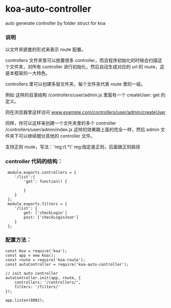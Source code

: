 # koa-auto-controller
auto generate controller by folder struct for koa

### 说明

 以文件夹嵌套的形式来表示 route 配置。

 controllers 文件夹里可以放置很多 controller，而且程序初始化的时候会扫描这个文件夹，对所有 controller 进行初始化，然后自动生成对应的 url 的 route，这是本框架的一大特色。

 controllers 里可以创建多层文件夹，每个文件夹代表 route 里的一级。

 例如 这样的目录结构 /controllers/user/admin.js 里面有一个 createUser: get 的定义。

 则在浏览器里这样访问 www.example.com/controllers/user/admin/createUser

 同样，你可以这样来创建一个文件夹里的多个 controller /controllers/user/admin/index.js
 这样的效果跟上面的完全一样，然后 admin 文件夹下可以继续细分其他的 controller 文件。

 支持正则 route，写法：'reg:/(.*)' reg:指定是正则，后面跟正则路径

### controller 代码的结构：
````
 module.exports.controllers = {
    '/list':{
        'get': function() {

        }
    }
 };
 module.exports.filters = {
    '/list': {
        get: ['checkLogin']
        post: ['checkLoginJson']
    }
 };
````
### 配置方法：
````
const Koa = require('koa');
const app = new Koa();
const route = require('koa-route');
const autoController = require('koa-auto-controller');

// init auto controller
autoController.init(app, route, {
    controllers: '/controllers/',
    filters: '/filters/'
});

app.listen(8002);
````